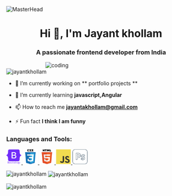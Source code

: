 ![MasterHead](https://www.pramukhdigital.com/wp-content/uploads/2018/07/New-PNC-Animated-Banners.gif)
<h1 align="center">Hi 👋, I'm Jayant khollam</h1>
<h3 align="center">A passionate frontend developer from India</h3>
<img align="right" alt="coding" width="400" src="https://i.gifer.com/3odR.gif">
<p align="left"> <img src="https://komarev.com/ghpvc/?username=jayantkhollam&label=Profile%20views&color=0e75b6&style=flat" alt="jayantkhollam" /> </p>

- 🔭 I’m currently working on ** portfolio projects **

- 🌱 I’m currently learning **javascript,Angular**

- 📫 How to reach me **jayantakhollam@gmail.com**

- ⚡ Fun fact **I think I am funny**


<h3 align="left">Languages and Tools:</h3>
<p align="left">  <a href="https://getbootstrap.com" target="_blank" rel="noreferrer"> <img src="https://raw.githubusercontent.com/devicons/devicon/master/icons/bootstrap/bootstrap-plain-wordmark.svg" alt="bootstrap" width="40" height="40"/> </a> <a href="https://www.w3schools.com/css/" target="_blank" rel="noreferrer"> <img src="https://raw.githubusercontent.com/devicons/devicon/master/icons/css3/css3-original-wordmark.svg" alt="css3" width="40" height="40"/> </a> <a href="https://www.w3.org/html/" target="_blank" rel="noreferrer"> <img src="https://raw.githubusercontent.com/devicons/devicon/master/icons/html5/html5-original-wordmark.svg" alt="html5" width="40" height="40"/> </a> <a href="https://developer.mozilla.org/en-US/docs/Web/JavaScript" target="_blank" rel="noreferrer"> <img src="https://raw.githubusercontent.com/devicons/devicon/master/icons/javascript/javascript-original.svg" alt="javascript" width="40" height="40"/> </a> <a href="https://www.photoshop.com/en" target="_blank" rel="noreferrer"> <img src="https://raw.githubusercontent.com/devicons/devicon/master/icons/photoshop/photoshop-line.svg" alt="photoshop" width="40" height="40"/> </a> </p>

<p><img align="left" src="https://github-readme-stats.vercel.app/api/top-langs?username=jayantkhollam&show_icons=true&locale=en&layout=compact" alt="jayantkhollam" /></p>

<p>&nbsp;<img align="center" src="https://github-readme-stats.vercel.app/api?username=jayantkhollam&show_icons=true&locale=en" alt="jayantkhollam" /></p>

<p><img align="center" src="https://github-readme-streak-stats.herokuapp.com/?user=jayantkhollam&" alt="jayantkhollam" /></p>
